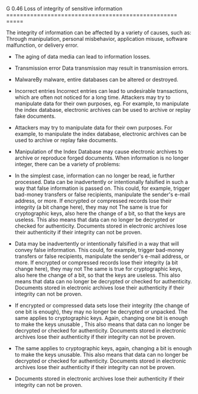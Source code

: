 G 0.46 Loss of integrity of sensitive information
================================================== =====

The integrity of information can be affected by a variety of causes, such as: Through manipulation, personal misbehavior, application misuse, software malfunction, or delivery error.

* The aging of data media can lead to information losses.
* Transmission error Data transmission may result in transmission errors.
* MalwareBy malware, entire databases can be altered or destroyed.
* Incorrect entries Incorrect entries can lead to undesirable transactions, which are often not noticed for a long time. Attackers may try to manipulate data for their own purposes, eg. For example, to manipulate the index database, electronic archives can be used to archive or replay fake documents.
* Attackers may try to manipulate data for their own purposes. For example, to manipulate the index database, electronic archives can be used to archive or replay fake documents.
* Manipulation of the Index Database may cause electronic archives to archive or reproduce forged documents.
When information is no longer integer, there can be a variety of problems:

* In the simplest case, information can no longer be read, ie further processed. Data can be inadvertently or intentionally falsified in such a way that false information is passed on. This could, for example, trigger bad-money transfers or false recipients, manipulate the sender's e-mail address, or more. If encrypted or compressed records lose their integrity (a bit change here), they may not The same is true for cryptographic keys, also here the change of a bit, so that the keys are useless. This also means that data can no longer be decrypted or checked for authenticity. Documents stored in electronic archives lose their authenticity if their integrity can not be proven.
* Data may be inadvertently or intentionally falsified in a way that will convey false information. This could, for example, trigger bad-money transfers or false recipients, manipulate the sender's e-mail address, or more. If encrypted or compressed records lose their integrity (a bit change here), they may not The same is true for cryptographic keys, also here the change of a bit, so that the keys are useless. This also means that data can no longer be decrypted or checked for authenticity. Documents stored in electronic archives lose their authenticity if their integrity can not be proven.
* If encrypted or compressed data sets lose their integrity (the change of one bit is enough), they may no longer be decrypted or unpacked. The same applies to cryptographic keys. Again, changing one bit is enough to make the keys unusable , This also means that data can no longer be decrypted or checked for authenticity. Documents stored in electronic archives lose their authenticity if their integrity can not be proven.
* The same applies to cryptographic keys, again, changing a bit is enough to make the keys unusable. This also means that data can no longer be decrypted or checked for authenticity. Documents stored in electronic archives lose their authenticity if their integrity can not be proven.
* Documents stored in electronic archives lose their authenticity if their integrity can not be proven.
